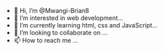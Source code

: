 - 👋 Hi, I’m @Mwangi-Brian8
- 👀 I’m interested in web development...
- 🌱 I’m currently learning html, css and JavaScript...
- 💞️ I’m looking to collaborate on ...
- 📫 How to reach me ...

<!---
Mwangi-Brian8/Mwangi-Brian8 is a ✨ special ✨ repository because its `README.md` (this file) appears on your GitHub profile.
You can click the Preview link to take a look at your changes.
--->
